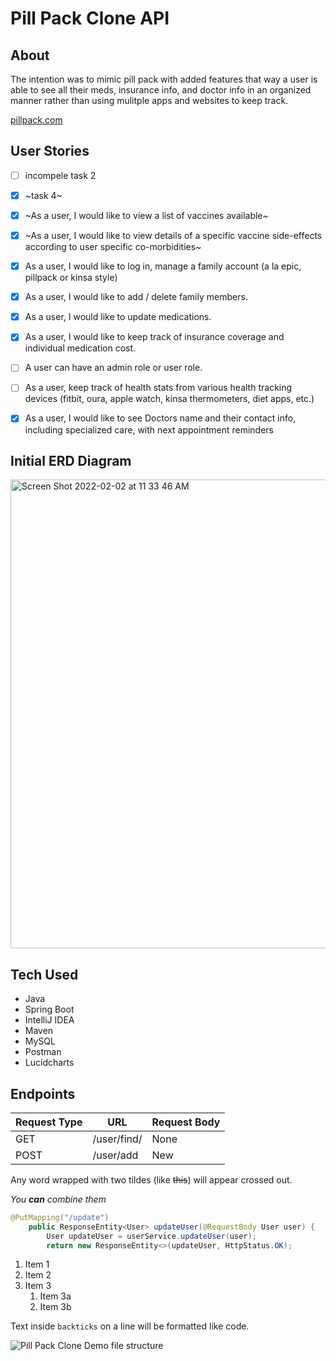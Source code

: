 # Pill Pack Clone API

## About
The intention was to mimic pill pack with added features that way a user is able to see all their meds, insurance info, and doctor info in an organized manner rather than using mulitple apps and websites to keep track. 

[pillpack.com](https://www.pillpack.com/)

## User Stories
- [ ] incompele task 2
- [x] ~task 4~

- [x] ~As a user, I would like to view a list of vaccines available~

- [x] ~As a user, I would like to view details of a specific vaccine side-effects according to user specific co-morbidities~

- [x] As a user, I would like to log in, manage a family account (a la epic, pillpack or kinsa style)

- [x] As a user, I would like to add / delete family members.

- [x] As a user, I would like to update medications.

- [x] As a user, I would like to keep track of insurance coverage and individual medication cost.

- [ ] A user can have an admin role or user role.

- [ ] As a user, keep track of health stats from various health tracking devices (fitbit, oura, apple watch, kinsa thermometers, diet apps, etc.)

- [x] As a user, I would like to see Doctors name and their contact info, including specialized care, with next appointment reminders

## Initial ERD Diagram

<img width="750" alt="Screen Shot 2022-02-02 at 11 33 46 AM" src="https://user-images.githubusercontent.com/15316862/152207648-21a85670-35f6-4d13-a869-91471f410b56.png">

## Tech Used

- Java
- Spring Boot
- IntelliJ IDEA
- Maven
- MySQL
- Postman
- Lucidcharts

## Endpoints

Request Type | URL | Request Body
------------ | --- |-------------
GET | /user/find/ | None
POST| /user/add | New

Any word wrapped with two tildes (like ~~this~~) will appear crossed out.

_You **can** combine them_

```java
@PutMapping("/update")
    public ResponseEntity<User> updateUser(@RequestBody User user) {
        User updateUser = userService.updateUser(user);
        return new ResponseEntity<>(updateUser, HttpStatus.OK);
```
1. Item 1
1. Item 2
1. Item 3
   1. Item 3a
   1. Item 3b
   
Text inside `backticks` on a line will be formatted like code.

![Pill Pack Clone Demo file structure](demo/demo.gif)

